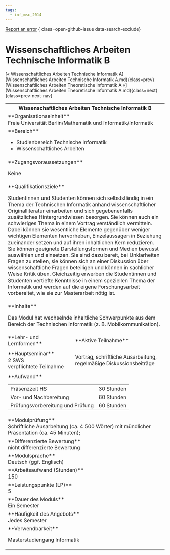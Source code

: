 ```yaml
---
tags:
  - inf_msc_2014
---
```

[Report an error](https://github.com/SGSSGene/FUB-SUP/issues/new?title=Error%20in%20%22Wissenschaftliches%20Arbeiten%20Technische%20Informatik%20B%22&body=There%20seems%20to%20be%20an%20error%20in%20module%20%22Wissenschaftliches%20Arbeiten%20Technische%20Informatik%20B%22%2E%0A%0A%3CDescribe%20here%20a%20slightly%20more%20detailed%20description%20of%20what%20is%20wrong%3E&labels=bug)
{ class=open-github-issue data-search-exclude}

# Wissenschaftliches Arbeiten Technische Informatik B

[« Wissenschaftliches Arbeiten Technische Informatik A](Wissenschaftliches Arbeiten Technische Informatik A.md){class=prev}
[Wissenschaftliches Arbeiten Theoretische Informatik A »](Wissenschaftliches Arbeiten Theoretische Informatik A.md){class=next}
{class=prev-next-nav}

<table markdown id="moduledesc">
<tr markdown class="moduledesc_head"><th colspan="2">Wissenschaftliches Arbeiten Technische Informatik B </th></tr>
<tr markdown><td colspan="2">**Organisationseinheit**   <br>Freie Universität Berlin/Mathematik und Informatik/Informatik</td></tr>

<tr markdown><td colspan="2">**Bereich**<br>


- Studienbereich Technische Informatik
- Wissenschaftliches Arbeiten

</td></tr>

<tr markdown><td colspan="2">**Zugangsvoraussetzungen** <br>

Keine


</td></tr>
<tr markdown><td colspan="2">**Qualifikationsziele**    <br>

Studentinnen und Studenten können sich selbstständig in ein Thema der
Technischen Informatik anhand wissenschaftlicher Originalliteratur
einarbeiten und sich gegebenenfalls zusätzliches Hintergrundwissen besorgen.
Sie können auch ein schwieriges Thema in einem Vortrag verständlich
vermitteln. Dabei können sie wesentliche Elemente gegenüber weniger
wichtigen Elementen hervorheben, Einzelaussagen in Beziehung zueinander
setzen und auf ihren inhaltlichen Kern reduzieren. Sie können geeignete
Darstellungsformen und Medien bewusst auswählen und einsetzen. Sie sind dazu
bereit, bei Unklarheiten Fragen zu stellen, sie können sich an einer
Diskussion über wissenschaftliche Fragen beteiligen und können in sachlicher
Weise Kritik üben. Gleichzeitig erwerben die Studentinnen und Studenten
vertiefte Kenntnisse in einem speziellen Thema der Informatik und werden auf
die eigene Forschungsarbeit vorbereitet, wie sie zur Masterarbeit nötig ist.


</td></tr>
<tr markdown><td colspan="2">**Inhalte**                <br>

Das Modul hat wechselnde inhaltliche Schwerpunkte aus dem Bereich der
Technischen Informatik (z. B. Mobilkommunikation).


</td></tr>

<tr markdown><td>**Lehr- und Lernformen**</td><td>**Aktive Teilnahme**</td></tr>
<tr markdown><td> **Hauptseminar** <br>2 SWS <br> verpflichtete Teilnahme</td><td>

Vortrag, schriftliche Ausarbeitung, regelmäßige Diskussionsbeiträge
</td></tr>
<tr markdown><td colspan="2">**Aufwand**                <br>
<table class="aufwand_table">
<tr><td>Präsenzzeit HS</td><td>30 Stunden</td></tr>
<tr><td>Vor- und Nachbereitung</td><td>60 Stunden</td></tr>
<tr><td>Prüfungsvorbereitung und Prüfung</td><td>60 Stunden</td></tr>
</table>

</td></tr>
<tr markdown><td colspan="2">**Modulprüfung**             <br>Schriftliche Ausarbeitung (ca. 4 500 Wörter) mit mündlicher Präsentation
(ca. 45 Minuten);


</td></tr>
<tr markdown><td colspan="2">**Differenzierte Bewertung** <br>nicht differenzierte Bewertung

</td></tr>
<tr markdown><td colspan="2">**Modulsprache**             <br>Deutsch (ggf. Englisch)</td></tr>
<tr markdown><td colspan="2">**Arbeitsaufwand (Stunden)** <br>150</td></tr>
<tr markdown><td colspan="2">**Leistungspunkte (LP)**     <br>5</td></tr>
<tr markdown><td colspan="2">**Dauer des Moduls**         <br>Ein Semester</td></tr>
<tr markdown><td colspan="2">**Häufigkeit des Angebots**  <br>Jedes Semester</td></tr>
<tr markdown><td colspan="2">**Verwendbarkeit**           <br>

Masterstudiengang Informatik


</td></tr>


</table>
